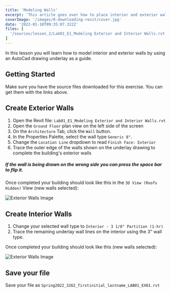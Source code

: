 ```yaml
---
title: 'Modeling Walls'
excerpt: 'This article goes over how to place interior and exterior walls in revit with an underlay.'
coverImage: '/images/0-downloading-revit/cover.jpg'
date: '2022-01-10T09:35:07.322Z'
files: [
  '/sources/lesson_2/Lab01_E1_Modeling Exterior and Interior Walls.rvt'
]
---
```


In this lesson you will learn how to model interior and exterior walls by using an AutoCad drawing underlay as a guide.

## Getting Started

Make sure you have the source files downloaded for this exercise. You can get them with the links above.

## Create Exterior Walls

1. Open the Revit file: ``Lab01_E1_Modeling Exterior and Interior Walls.rvt``
2. Open the ``Ground Floor`` plan view on the left side of the screen
3. On the ``Architecture`` Tab, click the ``Wall`` button.
4. In the Properties Palette, select the wall type ``Generic 8"``.
5. Change the ``Location Line`` dropdown to read ``Finish Face: Exterior``
6. Trace the outer edge of the walls shown on the underlay drawing to complete the building's exterior walls


##### If the wall is being drawn on the wrong side you can press the space bar to flip it.

Once completed your building should look like this in the ``3D View (Roofs Hidden)`` View (new walls selected):

![Exterior Walls Image](/images/2-modeling-walls/exterior.png)

## Create Interior Walls

1. Change your selected wall type to ``Interior - 3 1/8" Partition (1-hr)``
2. Trace the remaining underlay wall lines on the interior using the 3" wall type.

Once completed your building should look like this (new walls selected): 

![Exterior Walls Image](/images/2-modeling-walls/interior.png)

## Save your file

Save your file as ``Spring2022_3262_firstinitial_lastname_LAB01_EX01.rvt``
